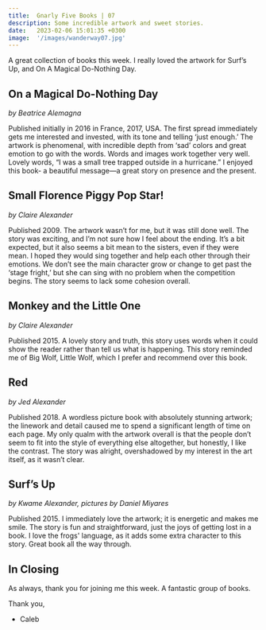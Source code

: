 ```yaml
---
title:  Gnarly Five Books | 07
description: Some incredible artwork and sweet stories.
date:   2023-02-06 15:01:35 +0300
image:  '/images/wanderway07.jpg'
---
```

A great collection of books this week. I really loved the artwork for Surf’s Up, and On A Magical Do-Nothing Day.

## On a Magical Do-Nothing Day

*by Beatrice Alemagna*

Published initially in 2016 in France, 2017, USA. The first spread immediately gets me interested and invested, with its tone and telling ‘just enough.’ The artwork is phenomenal, with incredible depth from ‘sad’ colors and great emotion to go with the words. Words and images work together very well. Lovely words, “I was a small tree trapped outside in a hurricane.” I enjoyed this book- a beautiful message—a great story on presence and the present.


## Small Florence Piggy Pop Star!

*by Claire Alexander*

Published 2009. The artwork wasn’t for me, but it was still done well. The story was exciting, and I’m not sure how I feel about the ending. It’s a bit expected, but it also seems a bit mean to the sisters, even if they were mean. I hoped they would sing together and help each other through their emotions. We don’t see the main character grow or change to get past the ‘stage fright,’ but she can sing with no problem when the competition begins. The story seems to lack some cohesion overall.


## Monkey and the Little One

*by Claire Alexander*

Published 2015. A lovely story and truth, this story uses words when it could show the reader rather than tell us what is happening. This story reminded me of Big Wolf, Little Wolf, which I prefer and recommend over this book.


## Red

*by Jed Alexander*

Published 2018. A wordless picture book with absolutely stunning artwork; the linework and detail caused me to spend a significant length of time on each page. My only qualm with the artwork overall is that the people don’t seem to fit into the style of everything else altogether, but honestly, I like the contrast. The story was alright, overshadowed by my interest in the art itself, as it wasn’t clear.


## Surf’s Up

*by Kwame Alexander, pictures by Daniel Miyares*

Published 2015. I immediately love the artwork; it is energetic and makes me smile. The story is fun and straightforward, just the joys of getting lost in a book. I love the frogs' language, as it adds some extra character to this story. Great book all the way through.

## In Closing
As always, thank you for joining me this week. A fantastic group of books.

Thank you,

- Caleb